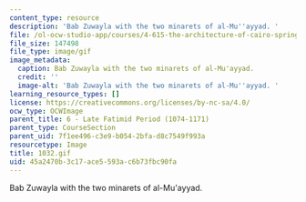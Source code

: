 ```yaml
---
content_type: resource
description: 'Bab Zuwayla with the two minarets of al-Mu''ayyad. '
file: /ol-ocw-studio-app/courses/4-615-the-architecture-of-cairo-spring-2002/45a2470b3c17ace5593ac6b73fbc90fa_1032.gif
file_size: 147498
file_type: image/gif
image_metadata:
  caption: Bab Zuwayla with the two minarets of al-Mu'ayyad.
  credit: ''
  image-alt: 'Bab Zuwayla with the two minarets of al-Mu''ayyad. '
learning_resource_types: []
license: https://creativecommons.org/licenses/by-nc-sa/4.0/
ocw_type: OCWImage
parent_title: 6 - Late Fatimid Period (1074-1171)
parent_type: CourseSection
parent_uid: 7f1ee496-c3e9-b054-2bfa-d8c7549f993a
resourcetype: Image
title: 1032.gif
uid: 45a2470b-3c17-ace5-593a-c6b73fbc90fa
---
```

Bab Zuwayla with the two minarets of al-Mu'ayyad. 